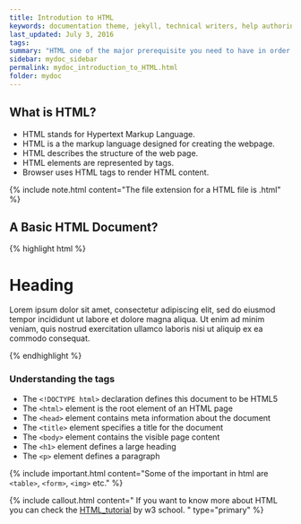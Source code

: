 ```yaml
---
title: Introdution to HTML  
keywords: documentation theme, jekyll, technical writers, help authoring tools, hat replacements
last_updated: July 3, 2016
tags: 
summary: "HTML one of the major prerequisite you need to have in order to understand php."
sidebar: mydoc_sidebar
permalink: mydoc_introduction_to_HTML.html
folder: mydoc
---
```


## What is HTML? 
* HTML stands for Hypertext Markup Language. 
* HTML is a the markup language designed for creating the webpage.
* HTML describes the structure of the web page.
* HTML elements are represented by tags.
* Browser uses HTML tags to render HTML content.

{% include note.html content="The file extension for a HTML file is .html" %}

## A Basic HTML Document?

{% highlight html %}
<!DOCTYPE html>
<html>
<head>
<title>Page Title</title>
</head>
<body>

<h1>Heading</h1>
<p>Lorem ipsum dolor sit amet, consectetur adipiscing elit, sed do eiusmod tempor incididunt ut labore et dolore magna aliqua. Ut enim ad minim veniam, quis nostrud exercitation ullamco laboris nisi ut aliquip ex ea commodo consequat. </p>

</body>
</html>
{% endhighlight %}


### Understanding the tags

* The ```<!DOCTYPE html>``` declaration defines this document to be HTML5
* The ```<html>``` element is the root element of an HTML page
* The ```<head>``` element contains meta information about the document
* The ```<title>``` element specifies a title for the document
* The ```<body>``` element contains the visible page content
* The ```<h1>``` element defines a large heading
* The ```<p>``` element defines a paragraph

{% include important.html content="Some of the important in html are ```<table>```, ```<form>```, ```<img>``` etc." %}

{% include callout.html content="
If you want to know more about HTML you can check the [HTML_tutorial](https://www.w3schools.com/html/default.asp) by w3 school.
" type="primary" %} 


